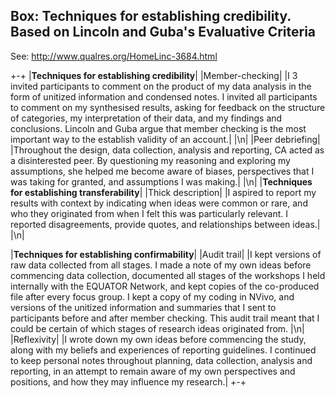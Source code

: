 ## Box: Techniques for establishing credibility. Based on Lincoln and Guba's Evaluative Criteria
See: http://www.qualres.org/HomeLinc-3684.html

+-+
|**Techniques for establishing credibility**|
|Member-checking|
|I 3 invited participants to comment on the product of my data analysis in the form of unitized information and condensed notes. I invited all participants to comment on my synthesised results, asking for feedback on the structure of categories, my interpretation of their data, and my findings and conclusions. Lincoln and Guba argue that member checking is the most important way to the establish validity of an account.|
|\n|
|Peer debriefing|
|Throughout the design, data collection, analysis and reporting, CA acted as a disinterested peer<!--#ASK true?-->. By questioning my reasoning and exploring my assumptions, she helped me become aware of biases, perspectives that I was taking for granted, and assumptions I was making.|
|\n|
|**Techniques for establishing transferability**|
|Thick description|
|I aspired to report my results with context by indicating when ideas were common or rare, and who they originated from when I felt this was particularly relevant. I reported disagreements, provide quotes, and relationships between ideas.|
|\n|
<!-- |**Techniques for establishing dependability**|
|Inquiry audit Could do #ASK. "External audits involve having a researcher not involved in the research process examine both the process and product of the research study.  The purpose is to evaluate the accuracy and evaluate whether or not the findings, interpretations and conclusions are supported by the data."| -->
|**Techniques for establishing confirmability**|
|Audit trail|
|I kept versions of raw data collected from all stages. I made a note of my own ideas before commencing data collection, documented all stages of the workshops I held internally with the EQUATOR Network, and kept copies of the co-produced file after every focus group. I kept a copy of my coding in NVivo, and versions of the unitized information and summaries that I sent to participants before and after member checking. This audit trail meant that I could be certain of which stages of research ideas originated from.
|\n|
|Reflexivity|
|I wrote down my own ideas before commencing the study, along with my beliefs and experiences of reporting guidelines. I continued to keep personal notes throughout planning, data collection, analysis and reporting, in an attempt to remain aware of my own perspectives and positions, and how they may influence my research.|
+-+


<!-- 
   * Data reduction and analysis products - including summaries such as condensed notes, unitized informaiton and quantitative summaries and theoretical notes
    * Data reconstruction and synthesis products - including structure of categories (themes, definitions, and relationships), findings and conclusions and a final report including connections to existing literatures and an integration of concepts, relationships, and interpretations

" Definition

This is when data, analytic categories, interpretations and conclusions are tested with members of those groups from whom the data were originally obtained.

This can be done both formally and informally as opportunities for member checks may arise during the normal course of observation and conversation.

Typically, member checking is viewed as a technique for establishing to the validity of an account. 

Lincoln and Guba posit that this is the most crucial technique for establishing credibility.  However, this technique is controversial.

"

* Peer debriefing

Definition

"It is a process of exposing oneself to a disinterested peer in a manner paralleling an analytical sessions and for the purpose of exploring aspects of the inquiry that might otherwise remain only implicit within the inquirer's mind" (Lincoln & Guba, 1985, p. 308)

Purpose of debriefing

through analytical probing a debriefer can help uncover taken for granted biases, perspectives and assumptions on the researcher's part
through this process the researcher can become aware of his/her posture toward data and analysis
this is an opportunity to test and defend emergent hypotheses and see if they seem reasonable and plausible to a disinterested debriefer
provide the researcher with an opportunity for catharsis

Not done: 

* Prolonged Engagement
* Persistent Observation
* Triangulation
* Peer debriefing
* Negative case analysis
* Referential adequacy

kept personal notes 
* Reflexivity: "Reflexivity is an attitude of attending systematically to the context of knowledge construction, especially to the effect of the researcher, at every step of the research process. 

"A researcher's background and position will affect what they choose to investigate, the angle of investigation, the methods judged most adequate for this purpose, the findings considered most appropriate, and the framing and communication of conclusions" (Malterud, 2001, p. 483-484).

The perspective or position of the researcher shapes all research - quantitative, qualitative, even laboratory science."

Not done: 
* triangulation - not done. 
* Confirmability audit (basically same as inquiry audit) -->